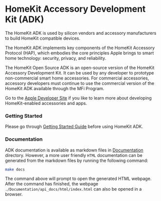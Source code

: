 # HomeKit Accessory Development Kit (ADK)

The HomeKit ADK is used by silicon vendors and accessory manufacturers to build HomeKit compatible devices.

The HomeKit ADK implements key components of the HomeKit Accessory Protocol (HAP), which embodies the core principles Apple brings to smart home technology: security, privacy, and reliability.

The HomeKit Open Source ADK is an open-source version of the HomeKit Accessory Development Kit. It can be used by any developer to prototype non-commercial smart home accessories. For commercial accessories, accessory developers must continue to use the commercial version of the HomeKit ADK available through the MFi Program.

Go to the [Apple Developer Site](https://developer.apple.com/homekit/) if you like to learn more about developing HomeKit-enabled accessories and apps.


### Getting Started
Please go through [Getting Started Guide](./Documentation/getting_started.md#prerequisites) before using HomeKit ADK.

### Documentation
ADK documentation is available as markdown files in [Documentation](./Documentation/) directory. However, a more user friendly
`HTML` documentation can be generated from the markdown files by running the following command:

```sh
make docs
```

The command above will prompt to open the generated HTML webpage. After the command has finished, the webpage `./Documentation/api_docs/html/index.html` can also be opened in a browser.
